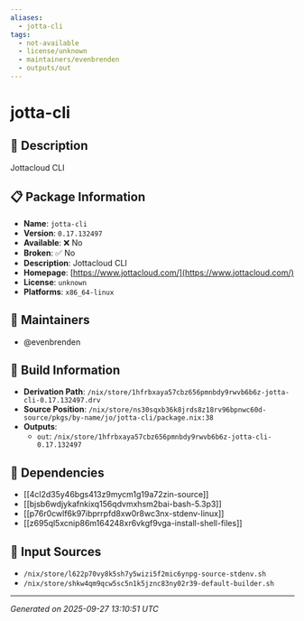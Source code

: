 ```yaml
---
aliases:
  - jotta-cli
tags:
  - not-available
  - license/unknown
  - maintainers/evenbrenden
  - outputs/out
---
```


# jotta-cli

## 📝 Description

Jottacloud CLI

## 📋 Package Information

- **Name**: `jotta-cli`
- **Version**: `0.17.132497`
- **Available**: ❌ No
- **Broken**: ✅ No
- **Description**: Jottacloud CLI
- **Homepage**: [https://www.jottacloud.com/](https://www.jottacloud.com/)
- **License**: `unknown`
- **Platforms**: `x86_64-linux`
## 👥 Maintainers

- @evenbrenden


## 🔧 Build Information

- **Derivation Path**: `/nix/store/1hfrbxaya57cbz656pmnbdy9rwvb6b6z-jotta-cli-0.17.132497.drv`
- **Source Position**: `/nix/store/ns30sqxb36k8jrds8z18rv96bpnwc60d-source/pkgs/by-name/jo/jotta-cli/package.nix:38`
- **Outputs**:
  - `out`:  `/nix/store/1hfrbxaya57cbz656pmnbdy9rwvb6b6z-jotta-cli-0.17.132497`

## 🔗 Dependencies

- [[4cl2d35y46bgs413z9mycm1g19a72zin-source]]
- [[bjsb6wdjykafnkixq156qdvmxhsm2bai-bash-5.3p3]]
- [[p76r0cwlf6k97ibprrpfd8xw0r8wc3nx-stdenv-linux]]
- [[z695ql5xcnip86m164248xr6vkgf9vga-install-shell-files]]

## 📁 Input Sources

- `/nix/store/l622p70vy8k5sh7y5wizi5f2mic6ynpg-source-stdenv.sh`
- `/nix/store/shkw4qm9qcw5sc5n1k5jznc83ny02r39-default-builder.sh`

---
*Generated on 2025-09-27 13:10:51 UTC*
